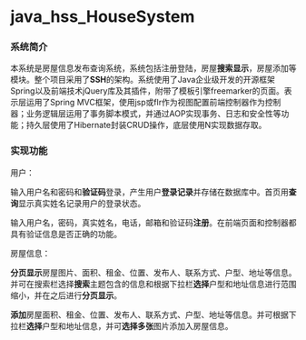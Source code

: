 # java_hss_HouseSystem
### **系统简介**

本系统是房屋信息发布查询系统，系统包括注册登陆，房屋**搜索显示**，房屋添加等模块。整个项目采用了**SSH**的架构。系统使用了Java企业级开发的开源框架Spring以及前端技术jQuery库及其插件，附带了模板引擎freemarker的页面。表示层运用了Spring MVC框架，使用jsp或flr作为视图配置前端控制器作为控制器；业务逻辑层运用了事务脚本模式，并通过AOP实现事务、日志和安全性等功能；持久层使用了Hibernate封装CRUD操作，底层使用N实现数据存取。

### 实现功能

用户：

输入用户名和密码和**验证码**登录，产生用户**登录记录**并存储在数据库中。首页用**查询**显示真实姓名记录用户的登录状态。

输入用户名，密码，真实姓名，电话，邮箱和验证码**注册**。在前端页面和控制器都具有验证信息是否正确的功能。

房屋信息：

**分页显示**房屋图片、面积、租金、位置、发布人、联系方式、户型、地址等信息。并可在搜索栏选择**搜索**主题包含的信息和根据下拉栏**选择**户型和地址信息进行范围缩小，并在之后进行**分页显示**。

**添加**房屋面积、租金、位置、发布人、联系方式、户型、地址等信息。并可根据下拉栏**选择**户型和地址信息，并可**选择多张**图片添加入房屋信息。